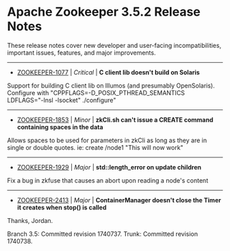
<!---
# Licensed to the Apache Software Foundation (ASF) under one
# or more contributor license agreements.  See the NOTICE file
# distributed with this work for additional information
# regarding copyright ownership.  The ASF licenses this file
# to you under the Apache License, Version 2.0 (the
# "License"); you may not use this file except in compliance
# with the License.  You may obtain a copy of the License at
#
#     http://www.apache.org/licenses/LICENSE-2.0
#
# Unless required by applicable law or agreed to in writing, software
# distributed under the License is distributed on an "AS IS" BASIS,
# WITHOUT WARRANTIES OR CONDITIONS OF ANY KIND, either express or implied.
# See the License for the specific language governing permissions and
# limitations under the License.
-->
# Apache Zookeeper  3.5.2 Release Notes

These release notes cover new developer and user-facing incompatibilities, important issues, features, and major improvements.


---

* [ZOOKEEPER-1077](https://issues.apache.org/jira/browse/ZOOKEEPER-1077) | *Critical* | **C client lib doesn't build on Solaris**

Support for building C client lib on Illumos (and presumably OpenSolaris).  Configure with "CPPFLAGS=-D\_POSIX\_PTHREAD\_SEMANTICS LDFLAGS="-lnsl -lsocket" ./configure"


---

* [ZOOKEEPER-1853](https://issues.apache.org/jira/browse/ZOOKEEPER-1853) | *Minor* | **zkCli.sh can't issue a CREATE command containing spaces in the data**

Allows spaces to be used for parameters in zkCli as long as they are in single or double quotes.  ie: create /node1 "This will now work"


---

* [ZOOKEEPER-1929](https://issues.apache.org/jira/browse/ZOOKEEPER-1929) | *Major* | **std::length\_error on update children**

Fix a bug in zkfuse that causes an abort upon reading a node's content


---

* [ZOOKEEPER-2413](https://issues.apache.org/jira/browse/ZOOKEEPER-2413) | *Major* | **ContainerManager doesn't close the Timer it creates when stop() is called**

Thanks, Jordan.

Branch 3.5: Committed revision 1740737.
Trunk: Committed revision 1740738.



